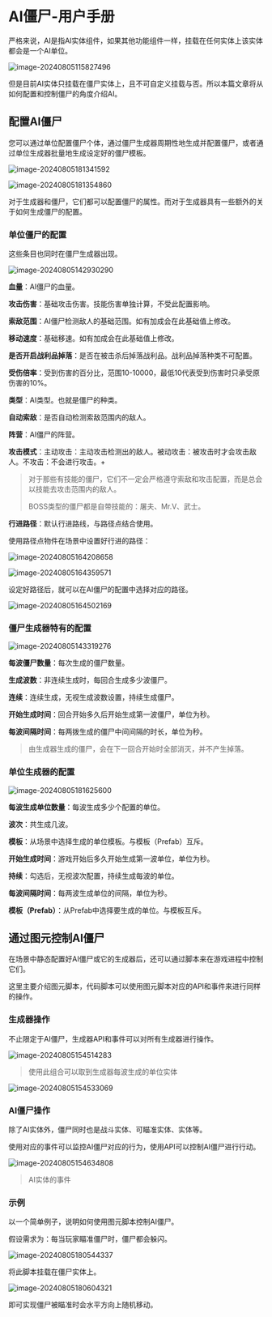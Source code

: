 # AI僵尸-用户手册

严格来说，AI是指AI实体组件，如果其他功能组件一样，挂载在任何实体上该实体都会是一个AI单位。

![image-20240805115827496](./img/image-20240805115827496.png)

但是目前AI实体只挂载在僵尸实体上，且不可自定义挂载与否。所以本篇文章将从如何配置和控制僵尸的角度介绍AI。

## 配置AI僵尸

您可以通过单位配置僵尸个体，通过僵尸生成器周期性地生成并配置僵尸，或者通过单位生成器批量地生成设定好的僵尸模板。

![image-20240805181341592](./img/image-20240805181341592.png)

![image-20240805181354860](./img/image-20240805181354860.png)

对于生成器和僵尸，它们都可以配置僵尸的属性。而对于生成器具有一些额外的关于如何生成僵尸的配置。

### **单位僵尸的配置**

这些条目也同时在僵尸生成器出现。

![image-20240805142930290](./img/image-20240805142930290.png)

**血量**：AI僵尸的血量。

**攻击伤害**：基础攻击伤害。技能伤害单独计算，不受此配置影响。

**索敌范围**：AI僵尸检测敌人的基础范围。如有加成会在此基础值上修改。

**移动速度**：基础移速。如有加成会在此基础值上修改。

**是否开启战利品掉落**：是否在被击杀后掉落战利品。战利品掉落种类不可配置。

**受伤倍率**：受到伤害的百分比，范围10-10000，最低10代表受到伤害时只承受原伤害的10%。

**类型**：AI类型。也就是僵尸的种类。

**自动索敌**：是否自动检测索敌范围内的敌人。

**阵营**：AI僵尸的阵营。

**攻击模式**：主动攻击：主动攻击检测出的敌人。被动攻击：被攻击时才会攻击敌人。不攻击：不会进行攻击。+

> 对于那些有技能的僵尸，它们不一定会严格遵守索敌和攻击配置，而是总会以技能去攻击范围内的敌人。
>
> BOSS类型的僵尸都是自带技能的：屠夫、Mr.V、武士。

**行进路径**：默认行进路线，与路径点结合使用。

使用路径点物件在场景中设置好行进的路径：

![image-20240805164208658](./img/image-20240805164208658.png)

![image-20240805164359571](./img/image-20240805164359571.png)

设定好路径后，就可以在AI僵尸的配置中选择对应的路径。

![image-20240805164502169](./img/image-20240805164502169.png)

### **僵尸生成器特有的配置**

![image-20240805143319276](./img/image-20240805143319276.png)

**每波僵尸数量**：每次生成的僵尸数量。

**生成波数**：非连续生成时，每回合生成多少波僵尸。

**连续**：连续生成，无视生成波数设置，持续生成僵尸。

**开始生成时间**：回合开始多久后开始生成第一波僵尸，单位为秒。

**每波间隔时间**：每两拨生成的僵尸中间间隔的时长，单位为秒。

> 由生成器生成的僵尸，会在下一回合开始时全部消灭，并不产生掉落。

### 单位生成器的配置

![image-20240805181625600](./img/image-20240805181625600.png)

**每波生成单位数量**：每波生成多少个配置的单位。

**波次**：共生成几波。

**模板**：从场景中选择生成的单位模板。与模板（Prefab）互斥。

**开始生成时间**：游戏开始后多久开始生成第一波单位，单位为秒。

**持续**：勾选后，无视波次配置，持续生成每波的单位。

**每波间隔时间**：每两波生成单位的间隔，单位为秒。

**模板（Prefab）**：从Prefab中选择要生成的单位。与模板互斥。

## 通过图元控制AI僵尸

在场景中静态配置好AI僵尸或它的生成器后，还可以通过脚本来在游戏进程中控制它们。

这里主要介绍图元脚本，代码脚本可以使用图元脚本对应的API和事件来进行同样的操作。

### 生成器操作

不止限定于AI僵尸，生成器API和事件可以对所有生成器进行操作。

![image-20240805154514283](./img/image-20240805154514283.png)

> 使用此组合可以取到生成器每波生成的单位实体

![image-20240805154533069](./img/image-20240805154533069.png)



### AI僵尸操作

除了AI实体外，僵尸同时也是战斗实体、可瞄准实体、实体等。

使用对应的事件可以监控AI僵尸对应的行为，使用API可以控制AI僵尸进行行动。

![image-20240805154634808](./img/image-20240805154634808.png)

> AI实体的事件

### 示例

以一个简单例子，说明如何使用图元脚本控制AI僵尸。

假设需求为：每当玩家瞄准僵尸时，僵尸都会躲闪。

![image-20240805180544337](./img/image-20240805180544337.png)

将此脚本挂载在僵尸实体上。

![image-20240805180604321](./img/image-20240805180604321.png)

即可实现僵尸被瞄准时会水平方向上随机移动。

